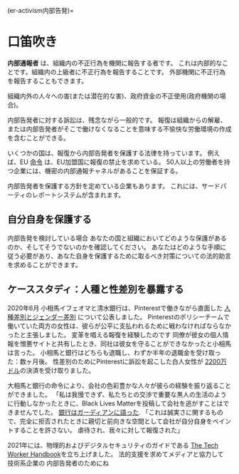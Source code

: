 (er-activism内部告発)=
# 口笛吹き

**内部通報者** は、組織内の不正行為を機関に報告する者です。 これは内部的なことです。組織内の上級者に不正行為を報告することです。 外部機関に不正行為を報告することもできます。

組織内外の人々への害(または潜在的な害)、政府資金の不正使用(政府機関の場合)。

内部告発者に対する訴訟は、残念ながら一般的です。 報復は組織からの解雇、または内部告発者がそこで働けなくなることを意味する不愉快な労働環境の作成を含むことができる。

いくつかの国は、報復から内部告発者を保護する法律を持っています。 例えば、EU [命令](https://www.cliffordchance.com/insights/resources/blogs/regulatory-investigations-financial-crime-insights/the-new-eu-whistleblower-protection-directive-are-the-member.html) は、EU加盟国に報復の禁止を求めている。 50人以上の労働者を持つ企業には、機密の内部通報チャネルがあることを保証する。

内部告発者を保護する方針を定めている企業もあります。 これには、サードパーティのレポートシステムが含まれます。

## 自分自身を保護する
内部告発を検討している場合 あなたの国と組織においてどのような保護があるのか、そしてそうでないのかを確認してください。 あなたはどのような手順に従う必要があり、あなた自身を保護するために取るべき対策についての法的助言を求めることができます。 <!--(Link to legal advice disclaimer)-->

## ケーススタディ：人種と性差別を暴露する
2020年6月 小相馬イフェオマと清水銀行は、Pinterestで働きながら直面した [人種差別とジェンダー差別](https://www.theguardian.com/technology/2020/dec/18/pinterest-gender-discrimination-lawsuit-black-workers) について公表しました。 Pinterestのポリシーチームで働いていた両方の女性は、彼らが公平に支払われるために戦わなければならなかったと主張しました。 変革を唱える報復を経験したのです 同僚が彼女の個人情報を憎悪サイトと共有したとき、同社は彼女を守ることができなかったと小相馬は言った。 小相馬と銀行はどちらも退職し、わずか半年の退職金を受け取った：数ヶ月後。 性差別のためにPinterestに訴訟を起こした白人女性が [2200万ドル](https://techcrunch.com/2020/12/15/pinterests-22-5m-settlement-highlights-techs-inequities-say-former-employees-who-alleged-discrimination/?guccounter=1&guce_referrer=aHR0cHM6Ly9lbi53aWtpcGVkaWEub3JnLw&guce_referrer_sig=AQAAACZ34jVrpq4QDy88mJNelRDz8GP8aOLKVD8QSy5jN5q3mgSFYc2g7BGJpcT1jrJxwCEbRhbE0MbBZVE3Cgyj4qjvfhdvWPVTGdwez9zsIsFnRArQev8e2plH0SmtILq2TNGbgqFHuEtehiJxaDhz0yXsCSLFoU9Xl8avKyirjHYp)の決済を受け取りました。

大相馬と銀行の命令により、会社の色彩豊かな人々が彼らの経験を振り返ることができました。 「私は我慢できず、私たちとの交渉で重要な黒人の生活のように行動しなかったときに、Black Lives Matterを投稿して会社を逃がすことはできませんでした。 [銀行はガーディアンに語った](https://www.theguardian.com/technology/2020/dec/18/pinterest-gender-discrimination-lawsuit-black-workers). 「これは誠実さに関するもので、完全に拒否されたときに親切と前向きな空間として会社が自分自身をペイントすることを許さない。 虐待され、我々に対して報復された」

2021年には、物理的およびデジタルセキュリティのガイドである [The Tech Worker Handbook](https://techworkerhandbook.org/)を立ち上げました。 法的支援を求めてメディアと協力して 技術系企業の 内部告発者のためにね 
